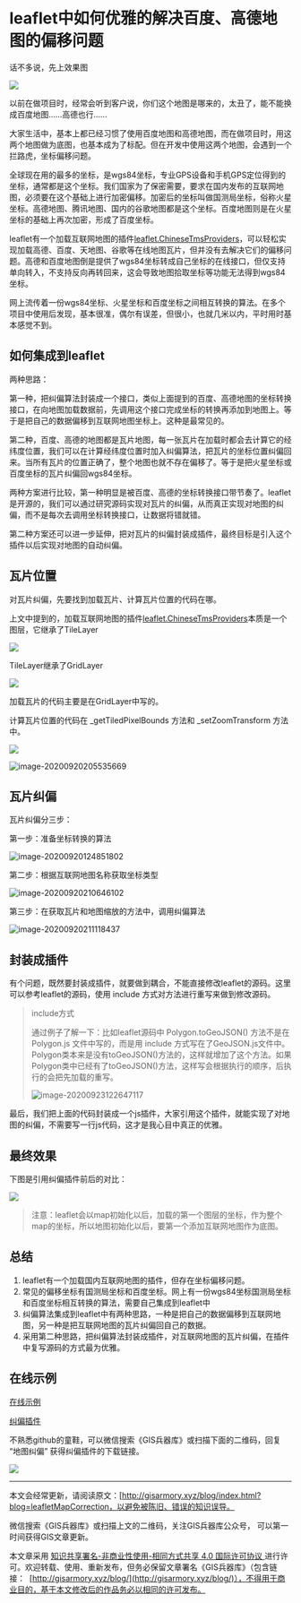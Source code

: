 # leaflet中如何优雅的解决百度、高德地图的偏移问题

话不多说，先上效果图

![](http://blogimage.gisarmory.xyz/20200920110715.gif)



以前在做项目时，经常会听到客户说，你们这个地图是哪来的，太丑了，能不能换成百度地图……高德也行……

大家生活中，基本上都已经习惯了使用百度地图和高德地图，而在做项目时，用这两个地图做为底图，也基本成为了标配。但在开发中使用这两个地图，会遇到一个拦路虎，坐标偏移问题。

全球现在用的最多的坐标，是wgs84坐标，专业GPS设备和手机GPS定位得到的坐标，通常都是这个坐标。我们国家为了保密需要，要求在国内发布的互联网地图，必须要在这个基础上进行加密偏移。加密后的坐标叫做国测局坐标，俗称火星坐标。高德地图、腾讯地图、国内的谷歌地图都是这个坐标。百度地图则是在火星坐标的基础上再次加密，形成了百度坐标。

leaflet有一个加载互联网地图的插件[leaflet.ChineseTmsProviders](https://github.com/htoooth/Leaflet.ChineseTmsProviders)，可以轻松实现加载高德、百度、天地图、谷歌等在线地图瓦片，但并没有去解决它们的偏移问题。高德和百度地图倒是提供了wgs84坐标转成自己坐标的在线接口，但仅支持单向转入，不支持反向再转回来，这会导致地图拾取坐标等功能无法得到wgs84坐标。

网上流传着一份wgs84坐标、火星坐标和百度坐标之间相互转换的算法。在多个项目中使用后发现，基本很准，偶尔有误差，但很小，也就几米以内，平时用时基本感觉不到。



## 如何集成到leaflet

两种思路：

第一种，把纠偏算法封装成一个接口，类似上面提到的百度、高德地图的坐标转换接口，在向地图加载数据前，先调用这个接口完成坐标的转换再添加到地图上。等于是把自己的数据偏移到互联网地图坐标上。这种是最常见的。

第二种，百度、高德的地图都是瓦片地图，每一张瓦片在加载时都会去计算它的经纬度位置，我们可以在计算经纬度位置时加入纠偏算法，把瓦片的坐标位置纠偏回来。当所有瓦片的位置正确了，整个地图也就不存在偏移了。等于是把火星坐标或百度坐标的瓦片纠偏回wgs84坐标。

两种方案进行比较，第一种明显是被百度、高德的坐标转换接口带节奏了。leaflet是开源的，我们可以通过研究源码实现对瓦片的纠偏，从而真正实现对地图的纠偏，而不是每次去调用坐标转换接口，让数据将错就错。

第二种方案还可以进一步延伸，把对瓦片的纠偏封装成插件，最终目标是引入这个插件以后实现对地图的自动纠偏。



## 瓦片位置

对瓦片纠偏，先要找到加载瓦片、计算瓦片位置的代码在哪。

上文中提到的，加载互联网地图的插件[leaflet.ChineseTmsProviders](https://github.com/htoooth/Leaflet.ChineseTmsProviders)本质是一个图层，它继承了TileLayer

![](http://blogimage.gisarmory.xyz/20200920122157.png)

TileLayer继承了GridLayer

![](http://blogimage.gisarmory.xyz/20200920122321.png)

加载瓦片的代码主要是在GridLayer中写的。

计算瓦片位置的代码在 _getTiledPixelBounds 方法和 _setZoomTransform 方法中。

![](http://blogimage.gisarmory.xyz/20200920122956.png)

![image-20200920205535669](http://blogimage.gisarmory.xyz/20200920205538.png)



## 瓦片纠偏

瓦片纠偏分三步：

第一步：准备坐标转换的算法

![image-20200920124851802](http://blogimage.gisarmory.xyz/20200920204452.png)

第二步：根据互联网地图名称获取坐标类型

![image-20200920210646102](http://blogimage.gisarmory.xyz/20200920210648.png)

第三步：在获取瓦片和地图缩放的方法中，调用纠偏算法

![image-20200920211118437](http://blogimage.gisarmory.xyz/20200920211557.png)



## 封装成插件

有个问题，既然要封装成插件，就要做到耦合，不能直接修改leaflet的源码。这里可以参考leaflet的源码，使用 include 方式对方法进行重写来做到修改源码。

> include方式
>
> 通过例子了解一下：比如leaflet源码中 Polygon.toGeoJSON() 方法不是在 Polygon.js 文件中写的，而是用 include 方式写在了GeoJSON.js文件中。Polygon类本来是没有toGeoJSON()方法的，这样就增加了这个方法。如果Polygon类中已经有了toGeoJSON()方法，这样写会根据执行的顺序，后执行的会把先加载的重写。
>
> ![image-20200923122647117](http://blogimage.gisarmory.xyz/20200923122649.png)

最后，我们把上面的代码封装成一个js插件，大家引用这个插件，就能实现了对地图的纠偏，不需要写一行js代码，这才是我心目中真正的优雅。

## 最终效果

下图是引用纠偏插件前后的对比：

![](http://blogimage.gisarmory.xyz/20200917075946.gif)



> 注意：leaflet会以map初始化以后，加载的第一个图层的坐标，作为整个map的坐标，所以地图初始化以后，要第一个添加互联网地图作为底图。



## 总结

1. leaflet有一个加载国内互联网地图的插件，但存在坐标偏移问题。
2. 常见的偏移坐标有国测局坐标和百度坐标。网上有一份wgs84坐标国测局坐标和百度坐标相互转换的算法，需要自己集成到leaflet中
3. 纠偏算法集成到leaflet中有两种思路，一种是把自己的数据偏移到互联网地图，另一种是把互联网地图的瓦片纠偏回自己的数据。
4. 采用第二种思路，把纠偏算法封装成插件，对互联网地图的瓦片纠偏，在插件中复写源码的方式最为优雅。

## 在线示例

[在线示例](http://gisarmory.xyz/blog/index.html?demo=leafletMapCorrection)

[纠偏插件](http://gisarmory.xyz/blog/index.html?source=leafletMapCorrection)

不熟悉github的童鞋，可以微信搜索《GIS兵器库》或扫描下面的二维码，回复 “地图纠偏” 获得纠偏插件的下载链接。

![](http://blogimage.gisarmory.xyz/20200923063756.png)



* * *

本文会经常更新，请阅读原文：[http://gisarmory.xyz/blog/index.html?blog=leafletMapCorrection，以避免被陈旧、错误的知识误导。

微信搜索《GIS兵器库》或扫描上文的二维码，关注GIS兵器库公众号， 可以第一时间获得GIS文章更新。

本文章采用 [知识共享署名-非商业性使用-相同方式共享 4.0 国际许可协议 ](https://creativecommons.org/licenses/by-nc-sa/4.0/deed.zh)进行许可。欢迎转载、使用、重新发布，但务必保留文章署名《GIS兵器库》（包含链接：  [http://gisarmory.xyz/blog/](http://gisarmory.xyz/blog/)），不得用于商业目的，基于本文修改后的作品务必以相同的许可发布。